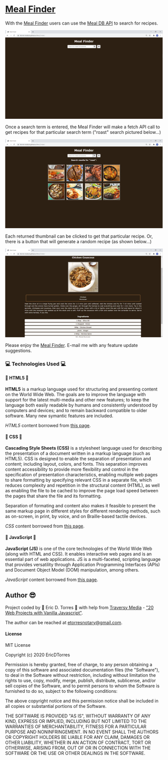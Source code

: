 # [Meal Finder](https://etorres-revature.github.io/Meal_Finder/)

 With the [Meal Finder](https://etorres-revature.github.io/Meal_Finder/) users can use the [Meal DB API](https://www.themealdb.com/api.php) to search for recipes.

 ![MEAL FINDER home](./assets/images/screenshots/meal-finder.png)

 Once a search term is entered, the Meal Finder will make a fetch API call to get recipes for that particular search term ("roast" search pictured below...)

 ![MEAL FINDER roast search](./assets/images/screenshots/meal-finder-roast.png)

 Each returned thumbnail can be clicked to get that particular recipe.  Or, there is a button that will generate a random recipe (as shown below...)

 ![NEAL FINDR random recipe](./assets/images/screenshots/meal-finder-random.png)

Please enjoy the [Meal Finder](https://etorres-revature.github.io/Meal_Finder/).  E-mail me with any feature update suggestions.

### :computer: Technologies Used :computer:

#### :memo: HTML5 :memo:

**HTML5** is a markup language used for structuring and presenting content on the World Wide Web.  The goals are to improve the language with support for the latest multi-media and other new features; to keep the language both easily readable by humans and consistently understood by computers and devices; and to remain backward compatible to older software.  Many new symantic features are included.

*HTML5* content borrowed from <a target="_blank" rel="noopener noreferrer">[this page](https://en.wikipedia.org/wiki/HTML5).</a>

#### :art: CSS :art:

**Cascading Style Sheets (CSS)** is a stylesheet language used for describing the presentation of a document written in a markup language (such as HTML5).  CSS is designed to enable the separation of presentation and content; including layout, colors, and fonts.  This separation improves content accessibility to provide more flexibility and control in the specification of presentation characteristics, enabling multiple web pages to share formatting by specifying relevant CSS in a separate file, which reduces complexity and repetition in the structural content (HTML), as well as enabling the file to be cached to improve the page load speed between the pages that share the file and its formatting.

Separation of formating and content also makes it feasible to present the same markup page in different styles for different rendering methods, such as on-screen, in print, by voice, and on Braille-based tactile devices. 

*CSS* content borrowed from <a target="_blank" rel="noopener noreferrer">[this page](https://en.wikipedia.org/wiki/Cascading_Style_Sheets).</a>

#### :sparkler: JavaScript :sparkler:

**JavaScript (JS)** is one of the core technologies of the World Wide Web (along with HTML and CSS). It enables interactive web pages and is an essential part of web applications.  JS is a multi-faceted, scripting language that provides versatility through Application Programming Interfaces (APIs) and Document Object Model (DOM) manipulation, among others.

*JavaScript* content borrowed from <a target="_blank" rel="noopener noreferrer">[this page](https://en.wikipedia.org/wiki/JavaScript).</a>

## Author :sunglasses:

Project coded by :green_heart: Eric D. Torres :green_heart: with help from [Traversy Media](https://traversymedia.com/) - ["20 Web Projects with Vanilla Javascript"](https://vanillawebprojects.com/).  

The author can be reached at etorresnotary@gmail.com. 

#### License

MIT License

Copyright (c) 2020 EricDTorres

Permission is hereby granted, free of charge, to any person obtaining a copy
of this software and associated documentation files (the "Software"), to deal
in the Software without restriction, including without limitation the rights
to use, copy, modify, merge, publish, distribute, sublicense, and/or sell
copies of the Software, and to permit persons to whom the Software is
furnished to do so, subject to the following conditions:

The above copyright notice and this permission notice shall be included in all
copies or substantial portions of the Software.

THE SOFTWARE IS PROVIDED "AS IS", WITHOUT WARRANTY OF ANY KIND, EXPRESS OR
IMPLIED, INCLUDING BUT NOT LIMITED TO THE WARRANTIES OF MERCHANTABILITY,
FITNESS FOR A PARTICULAR PURPOSE AND NONINFRINGEMENT. IN NO EVENT SHALL THE
AUTHORS OR COPYRIGHT HOLDERS BE LIABLE FOR ANY CLAIM, DAMAGES OR OTHER
LIABILITY, WHETHER IN AN ACTION OF CONTRACT, TORT OR OTHERWISE, ARISING FROM,
OUT OF OR IN CONNECTION WITH THE SOFTWARE OR THE USE OR OTHER DEALINGS IN THE
SOFTWARE.
